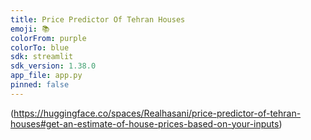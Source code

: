 ```yaml
---
title: Price Predictor Of Tehran Houses
emoji: 📚
colorFrom: purple
colorTo: blue
sdk: streamlit
sdk_version: 1.38.0
app_file: app.py
pinned: false
---
```

(https://huggingface.co/spaces/Realhasani/price-predictor-of-tehran-houses#get-an-estimate-of-house-prices-based-on-your-inputs)
